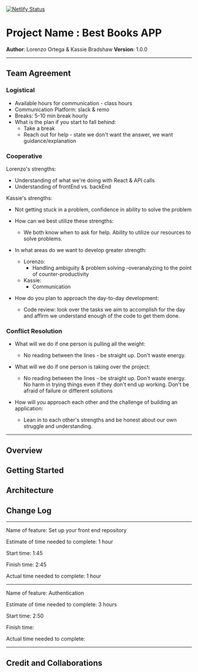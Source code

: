 [![Netlify Status](https://api.netlify.com/api/v1/badges/7cea3302-ffba-4417-a8c7-1c8623265f88/deploy-status)](https://app.netlify.com/sites/elastic-bhabha-7b0423/deploys)

# Project Name : Best Books APP

**Author**: Lorenzo Ortega & Kassie Bradshaw
**Version**: 1.0.0

--------------------------------------------------------

## Team Agreement

### Logistical

* Available hours for communication - class hours
* Communication Platform: slack & remo
* Breaks: 5-10 min break hourly
* What is the plan if you start to fall behind:
  * Take a break
  * Reach out for help - state we don't want the answer, we want guidance/explanation

### Cooperative

Lorenzo's strengths:

* Understanding of what we're doing with React & API calls
* Understanding of frontEnd vs. backEnd

Kassie's strengths:

* Not getting stuck in a problem, confidence in ability to solve the problem

* How can we best utilize these strengths: 
  * We both know when to ask for help. Ability to utilize our resources to solve problems.

* In what areas do we want to develop greater strength:
  * Lorenzo:
    * Handling ambiguity & problem solving -overanalyzing to the point of counter-productivity
  * Kassie:
    * Communication

* How do you plan to approach the day-to-day development:
  * Code review: look over the tasks we aim to accomplish for the day and affirm we understand enough of the code to get them done.

### Conflict Resolution

* What will we do if one person is pulling all the weight:
  * No reading between the lines - be straight up. Don't waste energy.

* What will we do if one person is taking over the project:
  * No reading between the lines - be straight up. Don't waste energy. No harm in trying things even if they don't end up working. Don't be afraid of failure or different solutions

* How will you approach each other and the challenge of building an application:
  * Lean in to each other's strengths and be honest about our own struggle and understanding.

--------------------------------------------------------

## Overview
<!-- Provide a high level overview of what this application is and why you are building it, beyond the fact that it's an assignment for this class. (i.e. What's your problem domain?) -->

## Getting Started
<!-- What are the steps that a user must take in order to build this app on their own machine and get it running? -->

## Architecture
<!-- Provide a detailed description of the application design. What technologies (languages, libraries, etc) you're using, and any other relevant design information. -->

## Change Log

--------------------------------------------------------
Name of feature: Set up your front end repository

Estimate of time needed to complete: 1 hour

Start time: 1:45

Finish time: 2:45

Actual time needed to complete: 1 hour

--------------------------------------------------------

Name of feature: Authentication

Estimate of time needed to complete: 3 hours

Start time: 2:50

Finish time:

Actual time needed to complete:

--------------------------------------------------------

## Credit and Collaborations
<!-- Give credit (and a link) to other people or resources that helped you build this application. -->
